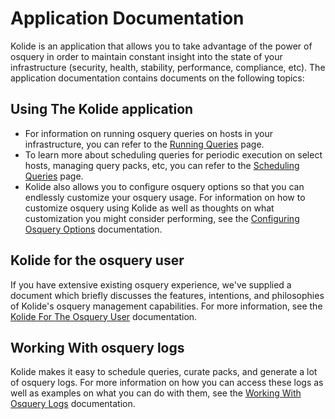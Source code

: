 Application Documentation
=========================

Kolide is an application that allows you to take advantage of the power of osquery in order to maintain constant insight into the state of your infrastructure (security, health, stability, performance, compliance, etc). The application documentation contains documents on the following topics:

## Using The Kolide application

- For information on running osquery queries on hosts in your infrastructure, you can refer to the [Running Queries](.running-queries.md) page.
- To learn more about scheduling queries for periodic execution on select hosts, managing query packs, etc, you can refer to the [Scheduling Queries](./scheduling-queries.md) page.
- Kolide also allows you to configure osquery options so that you can endlessly customize your osquery usage. For information on how to customize osquery using Kolide as well as thoughts on what customization you might consider performing, see the [Configuring Osquery Options](./configuring-osquery-options.md) documentation.

## Kolide for the osquery user

If you have extensive existing osquery experience, we've supplied a document which briefly discusses the features, intentions, and philosophies of Kolide's osquery management capabilities. For more information, see the [Kolide For The Osquery User](./kolide-for-the-osquery-user.md) documentation.

## Working With osquery logs

Kolide makes it easy to schedule queries, curate packs, and generate a lot of osquery logs. For more information on how you can access these logs as well as examples on what you can do with them, see the [Working With Osquery Logs](./working-with-osquery-logs.md) documentation.